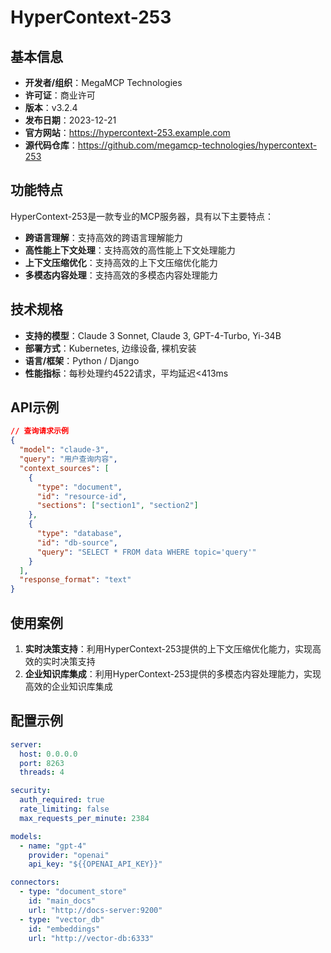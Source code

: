# HyperContext-253

## 基本信息

- **开发者/组织**：MegaMCP Technologies
- **许可证**：商业许可
- **版本**：v3.2.4
- **发布日期**：2023-12-21
- **官方网站**：https://hypercontext-253.example.com
- **源代码仓库**：https://github.com/megamcp-technologies/hypercontext-253

## 功能特点

HyperContext-253是一款专业的MCP服务器，具有以下主要特点：

- **跨语言理解**：支持高效的跨语言理解能力
- **高性能上下文处理**：支持高效的高性能上下文处理能力
- **上下文压缩优化**：支持高效的上下文压缩优化能力
- **多模态内容处理**：支持高效的多模态内容处理能力


## 技术规格

- **支持的模型**：Claude 3 Sonnet, Claude 3, GPT-4-Turbo, Yi-34B
- **部署方式**：Kubernetes, 边缘设备, 裸机安装
- **语言/框架**：Python / Django
- **性能指标**：每秒处理约4522请求，平均延迟<413ms

## API示例

```json
// 查询请求示例
{
  "model": "claude-3",
  "query": "用户查询内容",
  "context_sources": [
    {
      "type": "document",
      "id": "resource-id",
      "sections": ["section1", "section2"]
    },
    {
      "type": "database",
      "id": "db-source",
      "query": "SELECT * FROM data WHERE topic='query'"
    }
  ],
  "response_format": "text"
}
```

## 使用案例

1. **实时决策支持**：利用HyperContext-253提供的上下文压缩优化能力，实现高效的实时决策支持
2. **企业知识库集成**：利用HyperContext-253提供的多模态内容处理能力，实现高效的企业知识库集成


## 配置示例

```yaml
server:
  host: 0.0.0.0
  port: 8263
  threads: 4

security:
  auth_required: true
  rate_limiting: false
  max_requests_per_minute: 2384

models:
  - name: "gpt-4"
    provider: "openai"
    api_key: "${{OPENAI_API_KEY}}"

connectors:
  - type: "document_store"
    id: "main_docs"
    url: "http://docs-server:9200"
  - type: "vector_db"
    id: "embeddings"
    url: "http://vector-db:6333"
```